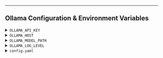 
---

## Ollama Configuration & Environment Variables

<details>
<summary><code>OLLAMA_API_KEY</code></summary>

**What:** Environment variable for your Ollama API key.<br />
**Why:** Authenticate requests securely.<br />
**How:** Set it in your shell or environment before using Ollama CLI or SDK.<br />

**Example:**

```bash
export OLLAMA_API_KEY="your_api_key_here"
```

</details>

<details>
<summary><code>OLLAMA_HOST</code></summary>

**What:** Sets custom Ollama host endpoint.<br />
**Why:** Useful if running Ollama on a different server.<br />
**How:** Set environment variable accordingly.<br />

**Example:**

```bash
export OLLAMA_HOST="http://localhost:11434"
```

</details>

<details>
<summary><code>OLLAMA_MODEL_PATH</code></summary>

**What:** Overrides default path to local models.<br />
**Why:** Useful if you store models in a custom location.<br />
**How:** Set environment variable.<br />

**Example:**

```bash
export OLLAMA_MODEL_PATH="/custom/models/path"
```

</details>

<details>
<summary><code>OLLAMA_LOG_LEVEL</code></summary>

**What:** Sets the logging verbosity.<br />
**Why:** Debug or reduce log output.<br />
**How:** Set one of: DEBUG, INFO, WARN, ERROR.<br />

**Example:**

```bash
export OLLAMA_LOG_LEVEL="DEBUG"
```

</details>

<details>
<summary><code>config.yaml</code></summary>

**What:** Ollama config file to set default CLI options.<br />
**Why:** Avoid specifying flags every time.<br />
**How:** Create `config.yaml` in your home or project directory.<br />

**Example:**

```yaml
default_model: llama2
temperature: 0.7
max_tokens: 200
```

</details>

